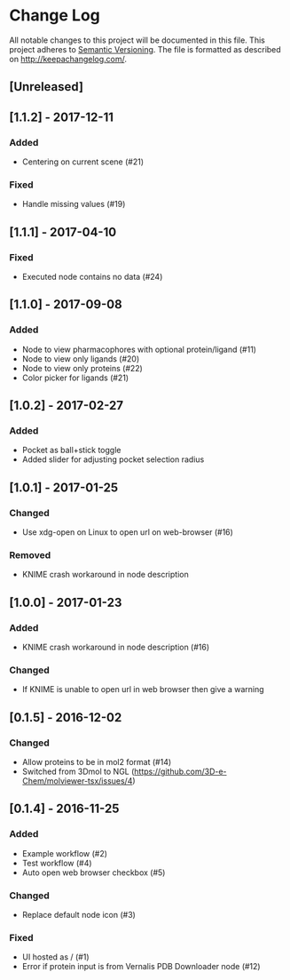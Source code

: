# Change Log
All notable changes to this project will be documented in this file.
This project adheres to [Semantic Versioning](http://semver.org/).
The file is formatted as described on http://keepachangelog.com/.

## [Unreleased]

## [1.1.2] - 2017-12-11

### Added

- Centering on current scene (#21)

### Fixed

- Handle missing values (#19)

## [1.1.1] - 2017-04-10

### Fixed

- Executed node contains no data (#24)

## [1.1.0] - 2017-09-08

### Added

- Node to view pharmacophores with optional protein/ligand (#11)
- Node to view only ligands (#20)
- Node to view only proteins (#22)
- Color picker for ligands (#21)

## [1.0.2] - 2017-02-27

### Added

- Pocket as ball+stick toggle
- Added slider for adjusting pocket selection radius

## [1.0.1] - 2017-01-25

### Changed

* Use xdg-open on Linux to open url on web-browser (#16)

### Removed

* KNIME crash workaround in node description

## [1.0.0] - 2017-01-23

### Added

* KNIME crash workaround in node description (#16)

### Changed

* If KNIME is unable to open url in web browser then give a warning

## [0.1.5] - 2016-12-02

### Changed

* Allow proteins to be in mol2 format (#14)
* Switched from 3Dmol to NGL (https://github.com/3D-e-Chem/molviewer-tsx/issues/4)

## [0.1.4] - 2016-11-25

### Added

* Example workflow (#2)
* Test workflow (#4)
* Auto open web browser checkbox (#5)

### Changed

* Replace default node icon (#3)

### Fixed

* UI hosted as / (#1)
* Error if protein input is from Vernalis PDB Downloader node (#12) 
